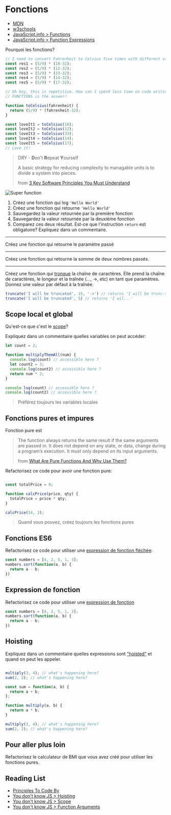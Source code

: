 # Fonctions

+ [MDN](https://developer.mozilla.org/en-US/docs/Web/JavaScript/Reference/Functions)
+ [w3schools](https://www.w3schools.com/js/js_functions.asp)
+ [JavaScript.info > Functions](https://javascript.info/function-basics)
+ [JavaScript.info > Function Expressions](https://javascript.info/function-expressions-arrows)

Pourquoi les fonctions?
```js
// I need to convert Fahrenheit to Celsius five times with different values:
const res1 = (5/9) * (18-32);
const res2 = (5/9) * (12-32);
const res3 = (5/9) * (33-32);
const res4 = (5/9) * (14-32);
const res5 = (5/9) * (17-32);

// Oh boy, this is repetitive. How can I spend less time on code writing and its maintaining?
// FUNCTIONS is the answer!

function toCelsius(fahrenheit) {
  return (5/9) * (fahrenheit-32);
}

const loveIt1 = toCelsius(18);
const loveIt2 = toCelsius(12);
const loveIt3 = toCelsius(33);
const loveIt4 = toCelsius(14);
const loveIt5 = toCelsius(17);
// Love it!
```

> DRY - **D**on't **R**epeat **Y**ourself
>
> A basic strategy for reducing complexity to managable units is to divide a system into pieces.
>
> from [3 Key Software Principles You Must Understand](https://code.tutsplus.com/tutorials/3-key-software-principles-you-must-understand--net-25161)

![Super function](http://www.commitstrip.com/wp-content/uploads/2014/12/La-fonctoin-utile-650-finalenglish.jpg)

1. Créez une fonction qui log `'Hello World'`
2. Créez une fonction qui retourne `'Hello World'`
3. Sauvegardez la valeur retournée par la première fonction
3. Sauvegardez la valeur retournée par la deuxième fonction
4. Comparez ces deux résultat. Est-ce que l'instruction `return` est obligatoire? Expliquez dans un commentaire.

---

Créez une fonction qui retourne le paramètre passé

---

Créez une fonction qui retourne la somme de deux nombres passés.

---

Créez une fonction qui [tronque](https://developer.mozilla.org/en-US/docs/Web/JavaScript/Reference/Global_Objects/String/substring) la chaîne de caractères. Elle prend la chaîne de caractères, le longeur et la traînée (..., ->, etc) en tant que paramètres.
Donnez une valeur par défaut à la traînée. 
```js
truncate('I will be truncated', 15, '->') // returns 'I will be trunc->'
truncate('I will be truncated', 5) // returns 'I wil...'
```

## Scope local et global

Qu'est-ce que c'est le [scope](https://www.w3schools.com/js/js_scope.asp)?

Expliquez dans un commentaire quelles variables on peut accéder:
```js
let count = 2;

function multiplyThemAll(num) {
  console.log(count) // accessible here ?
  let count2 = 3;
  console.log(count2) // accessible here ?
  return num * 2;
}

console.log(count) // accessible here ?
console.log(count2) // accessible here ?

```
> Préférez toujours les variables locales

## Fonctions pures et impures

Fonction pure est
> The function always returns the same result if the same arguments are passed in. It does not depend on any state, or data, change during a program’s execution. It must only depend on its input arguments.
>
> from [What Are Pure Functions And Why Use Them?](https://medium.com/@jamesjefferyuk/javascript-what-are-pure-functions-4d4d5392d49c)

Refactorisez ce code pour avoir une fonction pure:
```js

const totalPrice = 0;

function calcPrice(price, qty) {
  totalPrice = price * qty;
}

calcPrice(14, 3);
```

> Quand vous pouvez, créez toujours les fonctions pures

## Fonctions ES6

Refactorisez ce code pour utiliser une [expression de fonction fléchée](https://developer.mozilla.org/en-US/docs/Web/JavaScript/Reference/Functions/Arrow_functions):

```js
const numbers = [4, 2, 5, 1, 3];
numbers.sort(function(a, b) {
  return a - b;
})
```

## Expression de fonction  

Refactorisez ce code pour utiliser une [expression de fonction](https://developer.mozilla.org/en-US/docs/Web/JavaScript/Reference/Operators/function)

```js
const numbers = [4, 2, 5, 1, 3];
numbers.sort(function(a, b) {
  return a - b;
})
```

## Hoisting

Expliquez dans un commentaire quelles expressions sont ["hoisted"](https://developer.mozilla.org/en-US/docs/Glossary/Hoisting) et quand on peut les appeler.

```js

multiply(3, 4); // what's happening here?
sum(2, 2); // what's happening here?

const sum = function(a, b) { 
  return a + b;
};

function multiply(a, b) {
  return a * b;
}

multiply(3, 4); // what's happening here?
sum(2, 2); // what's happening here?
```

## Pour aller plus loin
Refactorisez le calculateur de BMI que vous avez créé pour utiliser les fonctions pures.

## Reading List

+ [Principles To Code By](https://medium.com/dailyjs/principles-to-code-by-3c516ad61fcc)
+ [You don't know JS > Hoisting](https://github.com/getify/You-Dont-Know-JS/blob/master/scope%20%26%20closures/ch4.md)
+ [You don't know JS > Scope](https://github.com/getify/You-Dont-Know-JS/blob/master/scope%20%26%20closures/ch1.md#review-tldr)
+ [You don't know JS > Function Arguments](https://github.com/getify/You-Dont-Know-JS/blob/master/types%20%26%20grammar/ch5.md#function-arguments)